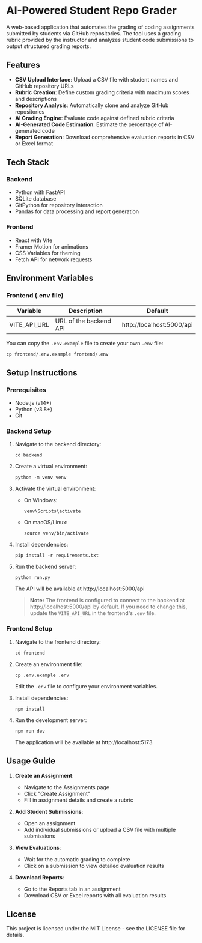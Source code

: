 # AI-Powered Student Repo Grader

A web-based application that automates the grading of coding assignments submitted by students via GitHub repositories. The tool uses a grading rubric provided by the instructor and analyzes student code submissions to output structured grading reports.

## Features

- **CSV Upload Interface**: Upload a CSV file with student names and GitHub repository URLs
- **Rubric Creation**: Define custom grading criteria with maximum scores and descriptions
- **Repository Analysis**: Automatically clone and analyze GitHub repositories
- **AI Grading Engine**: Evaluate code against defined rubric criteria
- **AI-Generated Code Estimation**: Estimate the percentage of AI-generated code
- **Report Generation**: Download comprehensive evaluation reports in CSV or Excel format

## Tech Stack

### Backend
- Python with FastAPI
- SQLite database
- GitPython for repository interaction
- Pandas for data processing and report generation

### Frontend
- React with Vite
- Framer Motion for animations
- CSS Variables for theming
- Fetch API for network requests

## Environment Variables

### Frontend (.env file)

| Variable | Description | Default |
|----------|-------------|---------|
| VITE_API_URL | URL of the backend API | http://localhost:5000/api |

You can copy the `.env.example` file to create your own `.env` file:
```
cp frontend/.env.example frontend/.env
```

## Setup Instructions

### Prerequisites
- Node.js (v14+)
- Python (v3.8+)
- Git

### Backend Setup

1. Navigate to the backend directory:
   ```
   cd backend
   ```

2. Create a virtual environment:
   ```
   python -m venv venv
   ```

3. Activate the virtual environment:
   - On Windows:
     ```
     venv\Scripts\activate
     ```
   - On macOS/Linux:
     ```
     source venv/bin/activate
     ```

4. Install dependencies:
   ```
   pip install -r requirements.txt
   ```

5. Run the backend server:
   ```
   python run.py
   ```
   The API will be available at http://localhost:5000/api

   > **Note:** The frontend is configured to connect to the backend at http://localhost:5000/api by default. If you need to change this, update the `VITE_API_URL` in the frontend's `.env` file.

### Frontend Setup

1. Navigate to the frontend directory:
   ```
   cd frontend
   ```

2. Create an environment file:
   ```
   cp .env.example .env
   ```
   Edit the `.env` file to configure your environment variables.

3. Install dependencies:
   ```
   npm install
   ```

4. Run the development server:
   ```
   npm run dev
   ```
   The application will be available at http://localhost:5173

## Usage Guide

1. **Create an Assignment**:
   - Navigate to the Assignments page
   - Click "Create Assignment"
   - Fill in assignment details and create a rubric

2. **Add Student Submissions**:
   - Open an assignment
   - Add individual submissions or upload a CSV file with multiple submissions

3. **View Evaluations**:
   - Wait for the automatic grading to complete
   - Click on a submission to view detailed evaluation results

4. **Download Reports**:
   - Go to the Reports tab in an assignment
   - Download CSV or Excel reports with all evaluation results

## License

This project is licensed under the MIT License - see the LICENSE file for details.
